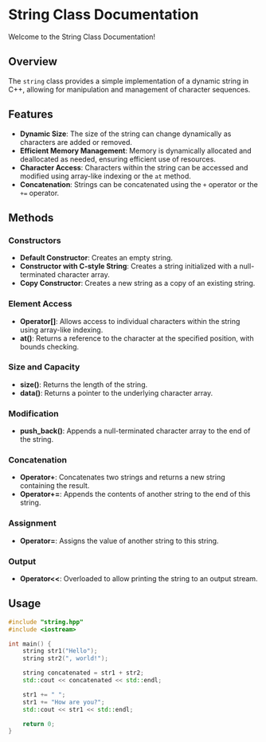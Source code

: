 # String Class Documentation

Welcome to the String Class Documentation!

## Overview

The `string` class provides a simple implementation of a dynamic string in C++, allowing for manipulation and management of character sequences.

## Features

- **Dynamic Size**: The size of the string can change dynamically as characters are added or removed.
- **Efficient Memory Management**: Memory is dynamically allocated and deallocated as needed, ensuring efficient use of resources.
- **Character Access**: Characters within the string can be accessed and modified using array-like indexing or the `at` method.
- **Concatenation**: Strings can be concatenated using the `+` operator or the `+=` operator.

## Methods

### Constructors

- **Default Constructor**: Creates an empty string.
- **Constructor with C-style String**: Creates a string initialized with a null-terminated character array.
- **Copy Constructor**: Creates a new string as a copy of an existing string.

### Element Access

- **Operator[]**: Allows access to individual characters within the string using array-like indexing.
- **at()**: Returns a reference to the character at the specified position, with bounds checking.

### Size and Capacity

- **size()**: Returns the length of the string.
- **data()**: Returns a pointer to the underlying character array.

### Modification

- **push_back()**: Appends a null-terminated character array to the end of the string.

### Concatenation

- **Operator+**: Concatenates two strings and returns a new string containing the result.
- **Operator+=**: Appends the contents of another string to the end of this string.

### Assignment

- **Operator=**: Assigns the value of another string to this string.

### Output

- **Operator<<**: Overloaded to allow printing the string to an output stream.

## Usage

```cpp
#include "string.hpp"
#include <iostream>

int main() {
    string str1("Hello");
    string str2(", world!");

    string concatenated = str1 + str2;
    std::cout << concatenated << std::endl;

    str1 += " ";
    str1 += "How are you?";
    std::cout << str1 << std::endl;

    return 0;
}
